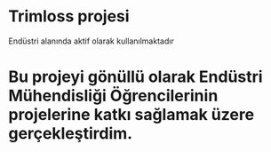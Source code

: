 # Trimloss projesi
  Endüstri alanında aktif olarak kullanılmaktadır

# Bu projeyi gönüllü olarak Endüstri Mühendisliği Öğrencilerinin projelerine katkı sağlamak üzere gerçekleştirdim.
